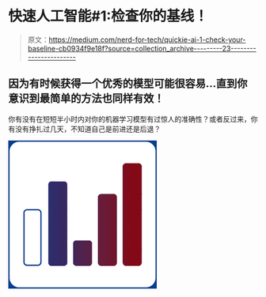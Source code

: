 # 快速人工智能#1:检查你的基线！

> 原文：<https://medium.com/nerd-for-tech/quickie-ai-1-check-your-baseline-cb0934f9e18f?source=collection_archive---------23----------------------->

## 因为有时候获得一个优秀的模型可能很容易…直到你意识到最简单的方法也同样有效！

你有没有在短短半小时内对你的机器学习模型有过惊人的准确性？或者反过来，你有没有挣扎过几天，不知道自己是前进还是后退？

![](img/9dc6d4e0b00255252191f0af92d60643.png)